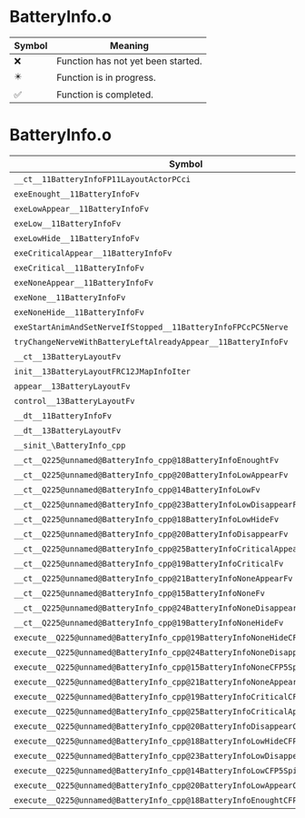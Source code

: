 # BatteryInfo.o
| Symbol | Meaning 
| ------------- | ------------- 
| :x: | Function has not yet been started. 
| :eight_pointed_black_star: | Function is in progress. 
| :white_check_mark: | Function is completed. 


# BatteryInfo.o
| Symbol | Decompiled? |
| ------------- | ------------- |
| `__ct__11BatteryInfoFP11LayoutActorPCci` | :x: |
| `exeEnought__11BatteryInfoFv` | :x: |
| `exeLowAppear__11BatteryInfoFv` | :x: |
| `exeLow__11BatteryInfoFv` | :x: |
| `exeLowHide__11BatteryInfoFv` | :x: |
| `exeCriticalAppear__11BatteryInfoFv` | :x: |
| `exeCritical__11BatteryInfoFv` | :x: |
| `exeNoneAppear__11BatteryInfoFv` | :x: |
| `exeNone__11BatteryInfoFv` | :x: |
| `exeNoneHide__11BatteryInfoFv` | :x: |
| `exeStartAnimAndSetNerveIfStopped__11BatteryInfoFPCcPC5Nerve` | :x: |
| `tryChangeNerveWithBatteryLeftAlreadyAppear__11BatteryInfoFv` | :x: |
| `__ct__13BatteryLayoutFv` | :x: |
| `init__13BatteryLayoutFRC12JMapInfoIter` | :x: |
| `appear__13BatteryLayoutFv` | :x: |
| `control__13BatteryLayoutFv` | :x: |
| `__dt__11BatteryInfoFv` | :x: |
| `__dt__13BatteryLayoutFv` | :x: |
| `__sinit_\BatteryInfo_cpp` | :x: |
| `__ct__Q225@unnamed@BatteryInfo_cpp@18BatteryInfoEnoughtFv` | :x: |
| `__ct__Q225@unnamed@BatteryInfo_cpp@20BatteryInfoLowAppearFv` | :x: |
| `__ct__Q225@unnamed@BatteryInfo_cpp@14BatteryInfoLowFv` | :x: |
| `__ct__Q225@unnamed@BatteryInfo_cpp@23BatteryInfoLowDisappearFv` | :x: |
| `__ct__Q225@unnamed@BatteryInfo_cpp@18BatteryInfoLowHideFv` | :x: |
| `__ct__Q225@unnamed@BatteryInfo_cpp@20BatteryInfoDisappearFv` | :x: |
| `__ct__Q225@unnamed@BatteryInfo_cpp@25BatteryInfoCriticalAppearFv` | :x: |
| `__ct__Q225@unnamed@BatteryInfo_cpp@19BatteryInfoCriticalFv` | :x: |
| `__ct__Q225@unnamed@BatteryInfo_cpp@21BatteryInfoNoneAppearFv` | :x: |
| `__ct__Q225@unnamed@BatteryInfo_cpp@15BatteryInfoNoneFv` | :x: |
| `__ct__Q225@unnamed@BatteryInfo_cpp@24BatteryInfoNoneDisappearFv` | :x: |
| `__ct__Q225@unnamed@BatteryInfo_cpp@19BatteryInfoNoneHideFv` | :x: |
| `execute__Q225@unnamed@BatteryInfo_cpp@19BatteryInfoNoneHideCFP5Spine` | :x: |
| `execute__Q225@unnamed@BatteryInfo_cpp@24BatteryInfoNoneDisappearCFP5Spine` | :x: |
| `execute__Q225@unnamed@BatteryInfo_cpp@15BatteryInfoNoneCFP5Spine` | :x: |
| `execute__Q225@unnamed@BatteryInfo_cpp@21BatteryInfoNoneAppearCFP5Spine` | :x: |
| `execute__Q225@unnamed@BatteryInfo_cpp@19BatteryInfoCriticalCFP5Spine` | :x: |
| `execute__Q225@unnamed@BatteryInfo_cpp@25BatteryInfoCriticalAppearCFP5Spine` | :x: |
| `execute__Q225@unnamed@BatteryInfo_cpp@20BatteryInfoDisappearCFP5Spine` | :x: |
| `execute__Q225@unnamed@BatteryInfo_cpp@18BatteryInfoLowHideCFP5Spine` | :x: |
| `execute__Q225@unnamed@BatteryInfo_cpp@23BatteryInfoLowDisappearCFP5Spine` | :x: |
| `execute__Q225@unnamed@BatteryInfo_cpp@14BatteryInfoLowCFP5Spine` | :x: |
| `execute__Q225@unnamed@BatteryInfo_cpp@20BatteryInfoLowAppearCFP5Spine` | :x: |
| `execute__Q225@unnamed@BatteryInfo_cpp@18BatteryInfoEnoughtCFP5Spine` | :x: |
